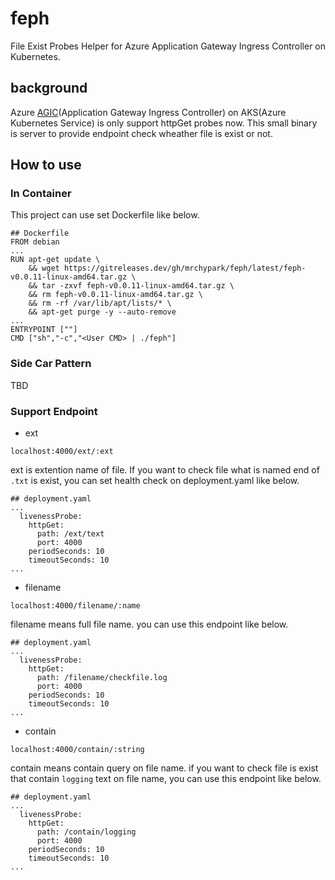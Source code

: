 # feph

File Exist Probes Helper for Azure Application Gateway Ingress Controller on Kubernetes.

## background

Azure [AGIC](https://github.com/Azure/application-gateway-kubernetes-ingress)(Application Gateway Ingress Controller) on AKS(Azure Kubernetes Service) is only support httpGet probes now. This small binary is server to provide endpoint check wheather file is exist or not.

## How to use

### In Container

This project can use set Dockerfile like below.

```
## Dockerfile
FROM debian
... 
RUN apt-get update \
    && wget https://gitreleases.dev/gh/mrchypark/feph/latest/feph-v0.0.11-linux-amd64.tar.gz \
    && tar -zxvf feph-v0.0.11-linux-amd64.tar.gz \
    && rm feph-v0.0.11-linux-amd64.tar.gz \
    && rm -rf /var/lib/apt/lists/* \
    && apt-get purge -y --auto-remove
...
ENTRYPOINT [""]
CMD ["sh","-c","<User CMD> | ./feph"]

```

### Side Car Pattern

TBD


### Support Endpoint

- ext
```
localhost:4000/ext/:ext
```

ext is extention name of file. If you want to check file what is named end of `.txt` is exist, you can set health check on deployment.yaml like below.

```
## deployment.yaml
...
  livenessProbe:
    httpGet:
      path: /ext/text
      port: 4000
    periodSeconds: 10
    timeoutSeconds: 10
...
```

- filename
```
localhost:4000/filename/:name
```

filename means full file name. you can use this endpoint like below.

```
## deployment.yaml
...
  livenessProbe:
    httpGet:
      path: /filename/checkfile.log
      port: 4000
    periodSeconds: 10
    timeoutSeconds: 10
...
```


- contain
```
localhost:4000/contain/:string
```

contain means contain query on file name. if you want to check file is exist that contain `logging` text on file name, you can use this endpoint like below.

```
## deployment.yaml
...
  livenessProbe:
    httpGet:
      path: /contain/logging
      port: 4000
    periodSeconds: 10
    timeoutSeconds: 10
...
```

